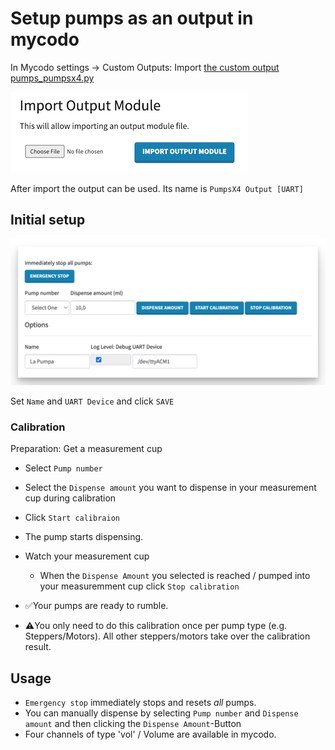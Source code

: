# Setup pumps as an output in mycodo

In Mycodo settings -> Custom Outputs: Import [the custom output pumps_pumpsx4.py](pump_pumpsx4.py)

![](../assets/mycodo-import-output-module.png)

After import the output can be used. Its name is `PumpsX4 Output [UART] `



## Initial setup
![](../assets/mycodo-gui-1.png)

Set `Name` and `UART Device` and click `SAVE`

### Calibration
Preparation: Get a measurement cup

* Select `Pump number`
* Select the `Dispense amount` you want to dispense in your measurement cup during calibration
* Click `Start calibraion`
* The pump starts dispensing. 
* Watch your measurement cup
  * When the `Dispense Amount` you selected is reached / pumped into your measuremment cup click `Stop calibration`
* ✅Your pumps are ready to rumble.

* ⚠️You only need to do this calibration once per pump type (e.g. Steppers/Motors). All other steppers/motors take over the calibration result.

## Usage
* `Emergency stop` immediately stops and resets _all_ pumps.
* You can manually dispense by selecting `Pump number` and `Dispense amount` and then clicking the `Dispense Amount`-Button
* Four channels of type 'vol' / Volume are available in mycodo.